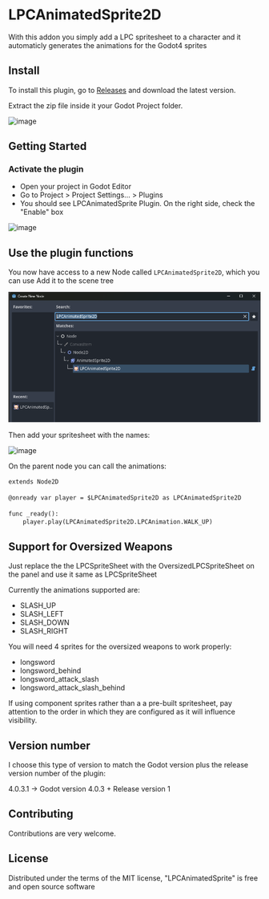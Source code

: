 # LPCAnimatedSprite2D
With this addon you simply add a LPC spritesheet to a character and it automaticly generates the animations for the Godot4 sprites



## Install

To install this plugin, go to [Releases](https://github.com/alextrevisan/LPCAnimatedSprite2D/releases) and download the latest version.

Extract the zip file inside it your Godot Project folder.

![image](https://raw.githubusercontent.com/alextrevisan/LPCAnimatedSprite2D/main/addons-tree.png)

## Getting Started

### Activate the plugin

- Open your project in Godot Editor
- Go to Project > Project Settings... > Plugins
- You should see LPCAnimatedSprite Plugin. On the right side, check the "Enable" box

![image](https://raw.githubusercontent.com/alextrevisan/LPCAnimatedSprite2D/main/plugin.png)

## Use the plugin functions

You now have access to a new Node called `LPCAnimatedSprite2D`, which you can use
Add it to the scene tree

![image](https://raw.githubusercontent.com/alextrevisan/LPCAnimatedSprite2D/main/new%20node.png)

Then add your spritesheet with the names:

![image](https://raw.githubusercontent.com/alextrevisan/LPCAnimatedSprite2D/main/create_lpc.gif)

On the parent node you can call the animations:

```GDScript
extends Node2D

@onready var player = $LPCAnimatedSprite2D as LPCAnimatedSprite2D

func _ready():
	player.play(LPCAnimatedSprite2D.LPCAnimation.WALK_UP)
```

## Support for Oversized Weapons
Just replace the the LPCSpriteSheet with the OversizedLPCSpriteSheet on the panel and use it same as LPCSpriteSheet

Currently the animations supported are:
 - SLASH_UP
 - SLASH_LEFT
 - SLASH_DOWN
 - SLASH_RIGHT

You will need 4 sprites for the oversized weapons to work properly:
- longsword
- longsword_behind
- longsword_attack_slash
- longsword_attack_slash_behind

If using component sprites rather than a a pre-built spritesheet, pay attention to the order in which they are configured as it will influence visibility.

## Version number

I choose this type of version to match the Godot version plus the release version number of the plugin:

4.0.3.1 -> Godot version 4.0.3 + Release version 1

## Contributing

Contributions are very welcome.

## License

Distributed under the terms of the MIT license, "LPCAnimatedSprite" is free and open source software

